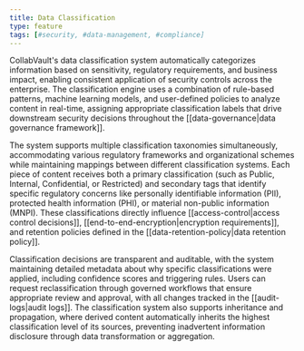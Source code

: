 ```yaml
---
title: Data Classification
type: feature
tags: [#security, #data-management, #compliance]
---
```


CollabVault's data classification system automatically categorizes information based on sensitivity, regulatory requirements, and business impact, enabling consistent application of security controls across the enterprise. The classification engine uses a combination of rule-based patterns, machine learning models, and user-defined policies to analyze content in real-time, assigning appropriate classification labels that drive downstream security decisions throughout the [[data-governance|data governance framework]].

The system supports multiple classification taxonomies simultaneously, accommodating various regulatory frameworks and organizational schemes while maintaining mappings between different classification systems. Each piece of content receives both a primary classification (such as Public, Internal, Confidential, or Restricted) and secondary tags that identify specific regulatory concerns like personally identifiable information (PII), protected health information (PHI), or material non-public information (MNPI). These classifications directly influence [[access-control|access control decisions]], [[end-to-end-encryption|encryption requirements]], and retention policies defined in the [[data-retention-policy|data retention policy]].

Classification decisions are transparent and auditable, with the system maintaining detailed metadata about why specific classifications were applied, including confidence scores and triggering rules. Users can request reclassification through governed workflows that ensure appropriate review and approval, with all changes tracked in the [[audit-logs|audit logs]]. The classification system also supports inheritance and propagation, where derived content automatically inherits the highest classification level of its sources, preventing inadvertent information disclosure through data transformation or aggregation.